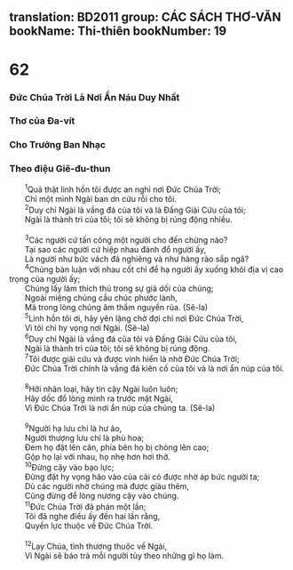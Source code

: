 translation: BD2011
group: CÁC SÁCH THƠ-VĂN
bookName: Thi-thiên 
bookNumber: 19
-------

<div class="title"><h1>62</h1><h3>Ðức Chúa Trời Là Nơi Ẩn Náu Duy Nhất</h3><h3>Thơ của Ða-vít</h3><h3>Cho Trưởng Ban Nhạc</h3><h3>Theo điệu Giê-đu-thun</h3></div>
<span class="verse thi_62_1">  <sup>1</sup>Quả thật linh hồn tôi được an nghỉ nơi Ðức Chúa Trời;<br/>  Chỉ một mình Ngài ban ơn cứu rỗi cho tôi.<br/></span>
<span class="verse thi_62_2">  <sup>2</sup>Duy chỉ Ngài là vầng đá của tôi và là Ðấng Giải Cứu của tôi;<br/>  Ngài là thành trì của tôi; tôi sẽ không bị rúng động nhiều.<br/><br/></span>
<span class="verse thi_62_3">  <sup>3</sup>Các người cứ tấn công một người cho đến chừng nào?<br/>  Tại sao các người cứ hiệp nhau đánh đổ người ấy,<br/>  Là người như bức vách đã nghiêng và như hàng rào sắp ngã?<br/></span>
<span class="verse thi_62_4">  <sup>4</sup>Chúng bàn luận với nhau cốt chỉ để hạ người ấy xuống khỏi địa vị cao trọng của người ấy;<br/>  Chúng lấy làm thích thú trong sự giả dối của chúng;<br/>  Ngoài miệng chúng cầu chúc phước lành,<br/>  Mà trong lòng chúng âm thầm nguyền rủa. (Sê-la)<br/></span>
<span class="verse thi_62_5">  <sup>5</sup>Linh hồn tôi ơi, hãy yên lặng chờ đợi chỉ nơi Ðức Chúa Trời,<br/>  Vì tôi chỉ hy vọng nơi Ngài. (Sê-la)<br/></span>
<span class="verse thi_62_6">  <sup>6</sup>Duy chỉ Ngài là vầng đá của tôi và Ðấng Giải Cứu của tôi,<br/>  Ngài là thành trì của tôi; tôi sẽ không bị rúng động.<br/></span>
<span class="verse thi_62_7">  <sup>7</sup>Tôi được giải cứu và được vinh hiển là nhờ Ðức Chúa Trời;<br/>  Ðức Chúa Trời chính là vầng đá kiên cố của tôi và là nơi ẩn núp của tôi.<br/><br/></span>
<span class="verse thi_62_8">  <sup>8</sup>Hỡi nhân loại, hãy tin cậy Ngài luôn luôn;<br/>  Hãy dốc đổ lòng mình ra trước mặt Ngài,<br/>  Vì Ðức Chúa Trời là nơi ẩn núp của chúng ta. (Sê-la)<br/><br/></span>
<span class="verse thi_62_9">  <sup>9</sup>Người hạ lưu chỉ là hư ảo,<br/>  Người thượng lưu chỉ là phù hoa;<br/>  Ðem họ đặt lên cân, phía bên họ bị chỏng lên cao;<br/>  Gộp họ lại với nhau, họ nhẹ hơn hơi thở.<br/></span>
<span class="verse thi_62_10">  <sup>10</sup>Ðừng cậy vào bạo lực;<br/>  Ðừng đặt hy vọng hão vào của cải có được nhờ áp bức người ta;<br/>  Dù các người nhờ chúng mà được giàu thêm,<br/>  Cũng đừng để lòng nương cậy vào chúng.<br/></span>
<span class="verse thi_62_11">  <sup>11</sup>Ðức Chúa Trời đã phán một lần;<br/>  Tôi đã nghe điều ấy đến hai lần rằng,<br/>  Quyền lực thuộc về Ðức Chúa Trời.<br/><br/></span>
<span class="verse thi_62_12">  <sup>12</sup>Lạy Chúa, tình thương thuộc về Ngài,<br/>  Vì Ngài sẽ báo trả mỗi người tùy theo những gì họ làm.<br/></span>
